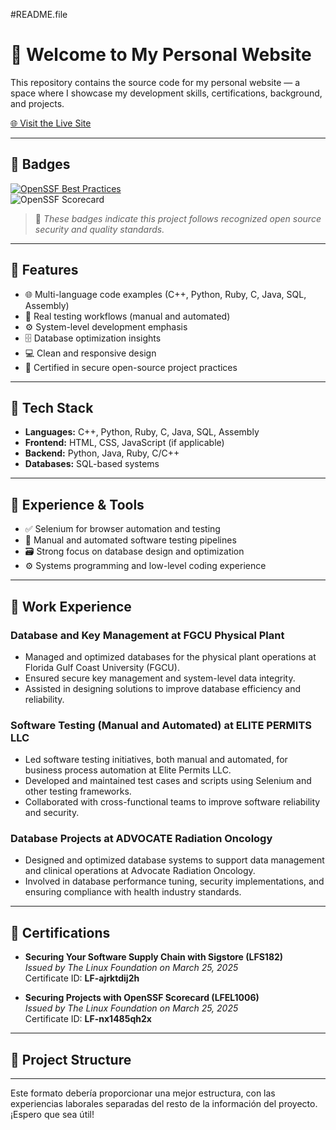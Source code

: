 #README.file

# 👋 Welcome to My Personal Website

This repository contains the source code for my personal website — a space where I showcase my development skills, certifications, background, and projects.

[🌐 Visit the Live Site](https://yourwebsite.com)

---

## 🏅 Badges

[![OpenSSF Best Practices](https://www.bestpractices.dev/projects/10343/badge)](https://www.bestpractices.dev/projects/10343)  
![OpenSSF Scorecard](https://img.shields.io/badge/OpenSSF%20Scorecard-8.2-brightgreen)

> 📌 *These badges indicate this project follows recognized open source security and quality standards.*

---

## 🚀 Features

- 🌐 Multi-language code examples (C++, Python, Ruby, C, Java, SQL, Assembly)
- 🧪 Real testing workflows (manual and automated)
- ⚙️ System-level development emphasis
- 🗄️ Database optimization insights
- 💻 Clean and responsive design
- 📜 Certified in secure open-source project practices

---

## 🧠 Tech Stack

- **Languages:** C++, Python, Ruby, C, Java, SQL, Assembly
- **Frontend:** HTML, CSS, JavaScript (if applicable)
- **Backend:** Python, Java, Ruby, C/C++
- **Databases:** SQL-based systems

---

## 💼 Experience & Tools

- ✅ Selenium for browser automation and testing
- 🧪 Manual and automated software testing pipelines
- 🗃️ Strong focus on database design and optimization
- ⚙️ Systems programming and low-level coding experience

---

## 💼 Work Experience

### **Database and Key Management at FGCU Physical Plant**
- Managed and optimized databases for the physical plant operations at Florida Gulf Coast University (FGCU).
- Ensured secure key management and system-level data integrity.
- Assisted in designing solutions to improve database efficiency and reliability.

### **Software Testing (Manual and Automated) at ELITE PERMITS LLC**
- Led software testing initiatives, both manual and automated, for business process automation at Elite Permits LLC.
- Developed and maintained test cases and scripts using Selenium and other testing frameworks.
- Collaborated with cross-functional teams to improve software reliability and security.

### **Database Projects at ADVOCATE Radiation Oncology**
- Designed and optimized database systems to support data management and clinical operations at Advocate Radiation Oncology.
- Involved in database performance tuning, security implementations, and ensuring compliance with health industry standards.

---

## 🏅 Certifications

- **Securing Your Software Supply Chain with Sigstore (LFS182)**  
  *Issued by The Linux Foundation on March 25, 2025*  
  Certificate ID: **LF-ajrktdij2h**

- **Securing Projects with OpenSSF Scorecard (LFEL1006)**  
  *Issued by The Linux Foundation on March 25, 2025*  
  Certificate ID: **LF-nx1485qh2x**

---

## 📂 Project Structure

---

Este formato debería proporcionar una mejor estructura, con las experiencias laborales separadas del resto de la información del proyecto. ¡Espero que sea útil!
